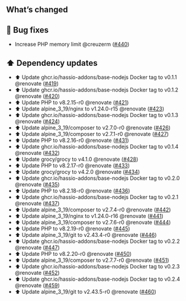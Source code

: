 ## What’s changed

## 🐛 Bug fixes

- Increase PHP memory limit @creuzerm ([#440](https://github.com/hassio-addons/addon-grocy/pull/440))

## ⬆️ Dependency updates

- ⬆️ Update ghcr.io/hassio-addons/base-nodejs Docker tag to v0.1.1 @renovate ([#419](https://github.com/hassio-addons/addon-grocy/pull/419))
- ⬆️ Update ghcr.io/hassio-addons/base-nodejs Docker tag to v0.1.2 @renovate ([#420](https://github.com/hassio-addons/addon-grocy/pull/420))
- ⬆️ Update PHP to v8.2.15-r0 @renovate ([#421](https://github.com/hassio-addons/addon-grocy/pull/421))
- ⬆️ Update alpine_3_19/nginx to v1.24.0-r15 @renovate ([#423](https://github.com/hassio-addons/addon-grocy/pull/423))
- ⬆️ Update ghcr.io/hassio-addons/base-nodejs Docker tag to v0.1.3 @renovate ([#424](https://github.com/hassio-addons/addon-grocy/pull/424))
- ⬆️ Update alpine_3_19/composer to v2.7.0-r0 @renovate ([#426](https://github.com/hassio-addons/addon-grocy/pull/426))
- ⬆️ Update alpine_3_19/composer to v2.7.1-r0 @renovate ([#427](https://github.com/hassio-addons/addon-grocy/pull/427))
- ⬆️ Update PHP to v8.2.16-r0 @renovate ([#431](https://github.com/hassio-addons/addon-grocy/pull/431))
- ⬆️ Update ghcr.io/hassio-addons/base-nodejs Docker tag to v0.1.4 @renovate ([#432](https://github.com/hassio-addons/addon-grocy/pull/432))
- ⬆️ Update grocy/grocy to v4.1.0 @renovate ([#428](https://github.com/hassio-addons/addon-grocy/pull/428))
- ⬆️ Update PHP to v8.2.17-r0 @renovate ([#433](https://github.com/hassio-addons/addon-grocy/pull/433))
- ⬆️ Update grocy/grocy to v4.2.0 @renovate ([#434](https://github.com/hassio-addons/addon-grocy/pull/434))
- ⬆️ Update ghcr.io/hassio-addons/base-nodejs Docker tag to v0.2.0 @renovate ([#435](https://github.com/hassio-addons/addon-grocy/pull/435))
- ⬆️ Update PHP to v8.2.18-r0 @renovate ([#436](https://github.com/hassio-addons/addon-grocy/pull/436))
- ⬆️ Update ghcr.io/hassio-addons/base-nodejs Docker tag to v0.2.1 @renovate ([#437](https://github.com/hassio-addons/addon-grocy/pull/437))
- ⬆️ Update alpine_3_19/composer to v2.7.4-r0 @renovate ([#442](https://github.com/hassio-addons/addon-grocy/pull/442))
- ⬆️ Update alpine_3_19/nginx to v1.24.0-r16 @renovate ([#441](https://github.com/hassio-addons/addon-grocy/pull/441))
- ⬆️ Update alpine_3_19/composer to v2.7.6-r0 @renovate ([#444](https://github.com/hassio-addons/addon-grocy/pull/444))
- ⬆️ Update PHP to v8.2.19-r0 @renovate ([#445](https://github.com/hassio-addons/addon-grocy/pull/445))
- ⬆️ Update alpine_3_19/git to v2.43.4-r0 @renovate ([#446](https://github.com/hassio-addons/addon-grocy/pull/446))
- ⬆️ Update ghcr.io/hassio-addons/base-nodejs Docker tag to v0.2.2 @renovate ([#447](https://github.com/hassio-addons/addon-grocy/pull/447))
- ⬆️ Update PHP to v8.2.20-r0 @renovate ([#450](https://github.com/hassio-addons/addon-grocy/pull/450))
- ⬆️ Update alpine_3_19/composer to v2.7.7-r0 @renovate ([#451](https://github.com/hassio-addons/addon-grocy/pull/451))
- ⬆️ Update ghcr.io/hassio-addons/base-nodejs Docker tag to v0.2.3 @renovate ([#452](https://github.com/hassio-addons/addon-grocy/pull/452))
- ⬆️ Update ghcr.io/hassio-addons/base-nodejs Docker tag to v0.2.4 @renovate ([#459](https://github.com/hassio-addons/addon-grocy/pull/459))
- ⬆️ Update alpine_3_19/git to v2.43.5-r0 @renovate ([#460](https://github.com/hassio-addons/addon-grocy/pull/460))
